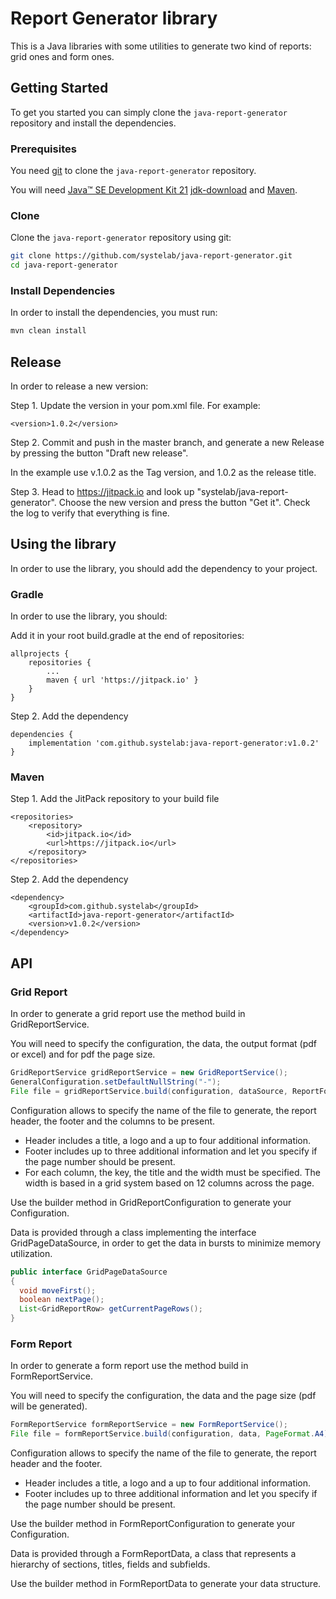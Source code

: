 
# Report Generator library

This is a Java libraries with some utilities to generate two kind of reports: grid ones and form ones.

## Getting Started

To get you started you can simply clone the `java-report-generator` repository and install the dependencies.

### Prerequisites

You need [git][git] to clone the `java-report-generator` repository.

You will need [Java™ SE Development Kit 21](https://adoptium.net/temurin/releases/) [jdk-download](https://github.com/adoptium/temurin21-binaries/releases/tag/jdk-21.0.5%2B11) and [Maven][maven].

### Clone

Clone the `java-report-generator` repository using git:

```bash
git clone https://github.com/systelab/java-report-generator.git
cd java-report-generator
```

### Install Dependencies

In order to install the dependencies, you must run:

```bash
mvn clean install
```

## Release

In order to release a new version:

Step 1. Update the version in your pom.xml file. For example:

```
<version>1.0.2</version>
```

Step 2. Commit and push in the master branch, and generate a new Release by pressing the button "Draft new release".

In the example use v.1.0.2 as the Tag version, and 1.0.2 as the release title.

Step 3. Head to https://jitpack.io and look up "systelab/java-report-generator". Choose the new version and press the button "Get it". Check the log to verify that everything is fine.


## Using the library

In order to use the library, you should add the dependency to your project.

### Gradle

In order to use the library, you should:

Add it in your root build.gradle at the end of repositories:

```
allprojects {
    repositories {
        ...
        maven { url 'https://jitpack.io' }
    }
}
```

Step 2. Add the dependency

```
dependencies {
    implementation 'com.github.systelab:java-report-generator:v1.0.2'
}
```

### Maven

Step 1. Add the JitPack repository to your build file

```
<repositories>
    <repository>
        <id>jitpack.io</id>
        <url>https://jitpack.io</url>
    </repository>
</repositories>
```

Step 2. Add the dependency

```
<dependency>
    <groupId>com.github.systelab</groupId>
    <artifactId>java-report-generator</artifactId>
    <version>v1.0.2</version>
</dependency>
```

## API

### Grid Report

In order to generate a grid report use the method build in GridReportService.

You will need to specify the configuration, the data, the output format (pdf or excel) and for pdf the page size.

```java
GridReportService gridReportService = new GridReportService();
GeneralConfiguration.setDefaultNullString("-");
File file = gridReportService.build(configuration, dataSource, ReportFormat.PDF, PageFormat.A4);
```

Configuration allows to specify the name of the file to generate, the report header, the footer and the columns to be present.

- Header includes a title, a logo and a up to four additional information.
- Footer includes up to three additional information and let you specify if the page number should be present.
- For each column, the key, the title and the width must be specified. The width is based in a grid system based on 12 columns across the page.

Use the builder method in GridReportConfiguration to generate your Configuration.

Data is provided through a class implementing the interface GridPageDataSource, in order to get the data in bursts to minimize memory utilization.

```java
public interface GridPageDataSource 
{
  void moveFirst();
  boolean nextPage();
  List<GridReportRow> getCurrentPageRows();
}
```

### Form Report

In order to generate a form report use the method build in FormReportService.

You will need to specify the configuration, the data and the page size (pdf will be generated).

```java
FormReportService formReportService = new FormReportService();
File file = formReportService.build(configuration, data, PageFormat.A4);
```

Configuration allows to specify the name of the file to generate, the report header and the footer.

- Header includes a title, a logo and a up to four additional information.
- Footer includes up to three additional information and let you specify if the page number should be present.

Use the builder method in FormReportConfiguration to generate your Configuration.

Data is provided through a FormReportData, a class that represents a hierarchy of sections, titles, fields and subfields.

Use the builder method in FormReportData to generate your data structure.


[git]: https://git-scm.com/
[archunit]: https://www.archunit.org/
[maven]: https://maven.apache.org/download.cgi
[jdk-download]: http://www.oracle.com/technetwork/java/javase/downloads
[JEE]: http://www.oracle.com/technetwork/java/javaee/tech/index.html
[junit]: https://junit.org/junit5/


